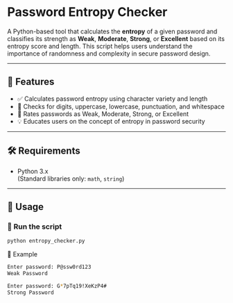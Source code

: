 # Password Entropy Checker

A Python-based tool that calculates the **entropy** of a given password and classifies its strength as **Weak**, **Moderate**, **Strong**, or **Excellent** based on its entropy score and length. This script helps users understand the importance of randomness and complexity in secure password design.

---

## 📌 Features

- ✅ Calculates password entropy using character variety and length
- 🔎 Checks for digits, uppercase, lowercase, punctuation, and whitespace
- 🧠 Rates passwords as Weak, Moderate, Strong, or Excellent
- 💡 Educates users on the concept of entropy in password security

---
## 🛠️ Requirements

- Python 3.x  
(Standard libraries only: `math`, `string`)

---

## 🧪 Usage

### 🔹 Run the script

```bash
python entropy_checker.py
```
🔹 Example
```bash
Enter password: P@ssw0rd123
Weak Password

Enter password: G*7pTq19!XeKzP4#
Strong Password
```

